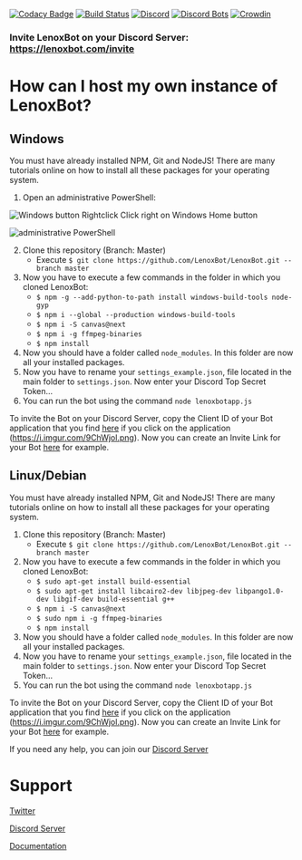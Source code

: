 [![Codacy Badge](https://api.codacy.com/project/badge/Grade/693843fef1e5475498fb45d5205fb5d3)](https://app.codacy.com/app/Monkeyyy11/LenoxBot?utm_source=github.com&utm_medium=referral&utm_content=LenoxBot/LenoxBot&utm_campaign=Badge_Grade_Settings)
[![Build Status](https://travis-ci.com/LenoxBot/LenoxBot.svg?branch=testing)](https://travis-ci.com/LenoxBot/LenoxBot)
[![Discord](https://discordapp.com/api/guilds/352896116812939264/widget.png)](https://lenoxbot.com/discord)
[![Discord Bots](https://discordbots.org/api/widget/status/354712333853130752.svg)](https://discordbots.org/bot/354712333853130752)
[![Crowdin](https://d322cqt584bo4o.cloudfront.net/lenoxbot/localized.svg)](https://crowdin.com/project/lenoxbot)

### Invite LenoxBot on your Discord Server: https://lenoxbot.com/invite
# How can I host my own instance of LenoxBot?
## Windows
You must have already installed NPM, Git and NodeJS! There are many tutorials online on how to install all these packages for your operating system.

1. Open an administrative PowerShell:

![Windows button Rightclick](https://i.imgur.com/Ykw3ck6.png) Click right on Windows Home button

![administrative PowerShell](https://i.imgur.com/qEkLfTA.png)

2. Clone this repository (Branch: Master)
    - Execute `$ git clone https://github.com/LenoxBot/LenoxBot.git --branch master`
3. Now you have to execute a few commands in the folder in which you cloned LenoxBot:
    - `$ npm -g --add-python-to-path install windows-build-tools node-gyp`
    - `$ npm i --global --production windows-build-tools`
    - `$ npm i -S canvas@next`
    - `$ npm i -g ffmpeg-binaries`
    - `$ npm install`
4. Now you should have a folder called `node_modules`. In this folder are now all your installed packages.
5. Now you have to rename your `settings_example.json`, file located in the main folder to `settings.json`. Now enter your Discord Top Secret Token...
6. You can run the bot using the command `node lenoxbotapp.js`

To invite the Bot on your Discord Server, copy the Client ID of your Bot application that you find [here](https://discordapp.com/developers/applications/) if you click on the application (https://i.imgur.com/9ChWjol.png). Now you can create an Invite Link for your Bot [here](https://discordapi.com/permissions.html) for example.

## Linux/Debian
You must have already installed NPM, Git and NodeJS! There are many tutorials online on how to install all these packages for your operating system.

1. Clone this repository (Branch: Master)
    - Execute `$ git clone https://github.com/LenoxBot/LenoxBot.git --branch master`
2. Now you have to execute a few commands in the folder in which you cloned LenoxBot:
    - `$ sudo apt-get install build-essential`
    - `$ sudo apt-get install libcairo2-dev libjpeg-dev libpango1.0-dev libgif-dev build-essential g++`
    - `$ npm i -S canvas@next`
    - `$ sudo npm i -g ffmpeg-binaries`
    - `$ npm install`
3. Now you should have a folder called `node_modules`. In this folder are now all your installed packages.
4. Now you have to rename your `settings_example.json`, file located in the main folder to `settings.json`. Now enter your Discord Top Secret Token...
5. You can run the bot using the command `node lenoxbotapp.js`

To invite the Bot on your Discord Server, copy the Client ID of your Bot application that you find [here](https://discordapp.com/developers/applications/) if you click on the application (https://i.imgur.com/9ChWjol.png). Now you can create an Invite Link for your Bot [here](https://discordapi.com/permissions.html) for example.

If you need any help, you can join our [Discord Server](https://lenoxbot.com/discord)

# Support
[Twitter](https://twitter.com/lenoxbot)

[Discord Server](https://lenoxbot.com/discord)

[Documentation](https://docs.lenoxbot.com)
